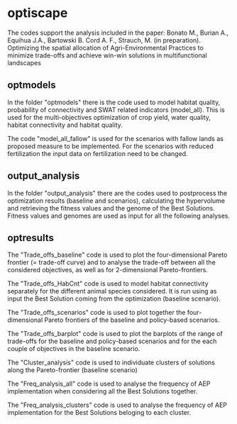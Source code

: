 # optiscape

The codes support the analysis included in the paper: Bonato M., Burian A., Equihua J.A., Bartowski B. Cord A. F., Strauch, M. (in preparation). Optimizing the spatial allocation of Agri-Environmental Practices to minimize trade-offs and achieve win-win solutions in multifunctional landscapes



## optmodels
In the folder "optmodels" there is the code used to model habitat quality, probability of connectivity and SWAT related indicators (model_all). This is used for the multi-objectives optimization of crop yield, water quality, habitat connectivity and habitat quality.

The code "model_all_fallow" is used for the scenarios with fallow lands as proposed measure to be implemented. For the scenarios with reduced fertilization the input data on fertilization need to be changed.  



## output_analysis
In the folder "output_analysis" there are the codes used to postprocess the optimization results (baseline and scenarios), calculating the hypervolume and retrieving the fitness values and the genome of the Best Solutions. Fitness values and genomes are used as input for all the following analyses.



## optresults
The "Trade_offs_baseline" code is used to plot the four-dimensional Pareto frontier (= trade-off curve) and to analyse the trade-off between all the considered objectives, as well as for 2-dimensional Pareto-frontiers. 

The "Trade_offs_HabCnt" code is used to model habitat connectivity separately for the different animal species considered. It is run using as input the Best Solution coming from the optimization (baseline scenario).

The "Trade_offs_scenarios" code is used to plot together the four-dimensional Pareto frontiers of the baseline and policy-based scenarios.

The "Trade_offs_barplot" code is used to plot the barplots of the range of trade-offs for the baseline and policy-based scenarios and for the each couple of objectives in the baseline scenario.

The "Cluster_analysis" code is used to individuate clusters of solutions along the Pareto-frontier (baseline scenario)

The "Freq_analysis_all" code is used to analyse the frequency of AEP implementation when considering all the Best Solutions together.

The "Freq_analysis_clusters" code is used to analyse the frequency of AEP implementation for the Best Solutions beloging to each cluster.
